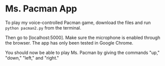 # Ms. Pacman App

To play my voice-controlled Pacman game, download the files and run `python pacman2.py` from the terminal.

Then go to [localhost:5000]. Make sure the microphone is enabled through the browser. The app has only been tested in Google Chrome.

You should now be able to play Ms. Pacman by giving the commands "up," "down," "left," and "right."
